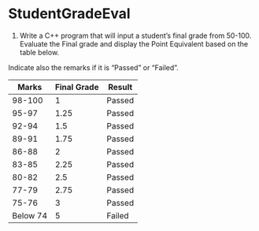 # StudentGradeEval

1. Write a C++ program that will input a student’s final grade from 50-100. 
Evaluate the Final grade and display the Point Equivalent based on the table below. 

Indicate also the remarks if it is “Passed” or “Failed”.

| Marks 	| Final Grade 	| Result 	|
|-	|-	|-	|
| 98-100 	| 1 	| Passed 	|
| 95-97 	| 1.25 	| Passed 	|
| 92-94 	| 1.5 	| Passed 	|
| 89-91 	| 1.75 	| Passed 	|
| 86-88 	| 2 	| Passed 	|
| 83-85 	| 2.25 	| Passed 	|
| 80-82 	| 2.5 	| Passed 	|
| 77-79 	| 2.75 	| Passed 	|
| 75-76 	| 3 	| Passed 	|
| Below 74 	| 5 	| Failed 	|
